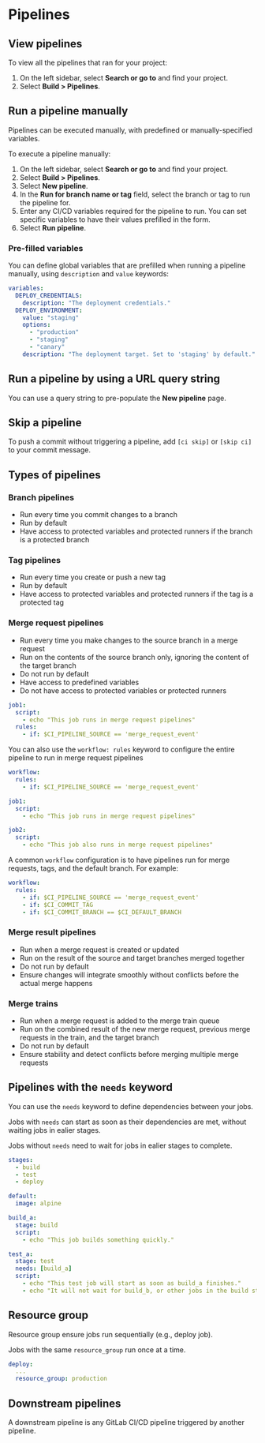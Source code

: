 # Pipelines

## View pipelines

To view all the pipelines that ran for your project:

1. On the left sidebar, select **Search or go to** and find your project.
1. Select **Build > Pipelines**.


## Run a pipeline manually

Pipelines can be executed manually, with predefined or manually-specified variables.

To execute a pipeline manually:

1. On the left sidebar, select **Search or go to** and find your project.
1. Select **Build > Pipelines**.
1. Select **New pipeline**.
1. In the **Run for branch name or tag** field, select the branch or tag to run the pipeline for.
2. Enter any CI/CD variables required for the pipeline to run.
   You can set specific variables to have their values prefilled in the form.
3. Select **Run pipeline**.

### Pre-filled variables

You can define global variables that are prefilled when running a pipeline manually, using `description` and `value` keywords:
```yml
variables:
  DEPLOY_CREDENTIALS:
    description: "The deployment credentials."
  DEPLOY_ENVIRONMENT:
    value: "staging"
    options:
      - "production"
      - "staging"
      - "canary"
    description: "The deployment target. Set to 'staging' by default."
```


## Run a pipeline by using a URL query string

You can use a query string to pre-populate the **New pipeline** page.


## Skip a pipeline

To push a commit without triggering a pipeline, add `[ci skip]` or `[skip ci]` to your commit message.


## Types of pipelines

### Branch pipelines

- Run every time you commit changes to a branch
- Run by default
- Have access to protected variables and protected runners if the branch is a protected branch

### Tag pipelines

- Run every time you create or push a new tag
- Run by default
- Have access to protected variables and protected runners if the tag is a protected tag

### Merge request pipelines

- Run every time you make changes to the source branch in a merge request
- Run on the contents of the source branch only, ignoring the content of the target branch
- Do not run by default
- Have access to predefined variables
- Do not have access to protected variables or protected runners

```yml
job1:
  script:
    - echo "This job runs in merge request pipelines"
  rules:
    - if: $CI_PIPELINE_SOURCE == 'merge_request_event'
```

You can also use the `workflow: rules` keyword
to configure the entire pipeline to run in merge request pipelines
```yml
workflow:
  rules:
    - if: $CI_PIPELINE_SOURCE == 'merge_request_event'

job1:
  script:
    - echo "This job runs in merge request pipelines"

job2:
  script:
    - echo "This job also runs in merge request pipelines"
```

A common `workflow` configuration is to have pipelines run for merge requests, tags, and the default branch. For example:

```yaml
workflow:
  rules:
    - if: $CI_PIPELINE_SOURCE == 'merge_request_event'
    - if: $CI_COMMIT_TAG
    - if: $CI_COMMIT_BRANCH == $CI_DEFAULT_BRANCH
```


### Merge result pipelines

- Run when a merge request is created or updated
- Run on the result of the source and target branches merged together
- Do not run by default
- Ensure changes will integrate smoothly without conflicts before the actual merge happens

### Merge trains

- Run when a merge request is added to the merge train queue
- Run on the combined result of the new merge request, previous merge requests in the train, and the target branch
- Do not run by default
- Ensure stability and detect conflicts before merging multiple merge requests


## Pipelines with the `needs` keyword

You can use the `needs` keyword to define dependencies between your jobs.

Jobs with `needs` can start as soon as their dependencies are met, without waiting jobs in ealier stages.

Jobs without `needs` need to wait for jobs in ealier stages to complete.

```yml
stages:
  - build
  - test
  - deploy

default:
  image: alpine

build_a:
  stage: build
  script:
    - echo "This job builds something quickly."

test_a:
  stage: test
  needs: [build_a]
  script:
    - echo "This test job will start as soon as build_a finishes."
    - echo "It will not wait for build_b, or other jobs in the build stage, to finish."
```


## Resource group

Resource group ensure jobs run sequentially (e.g., deploy job).

Jobs with the same `resource_group` run once at a time.

```yml
deploy:
  ...
  resource_group: production
```


## Downstream pipelines

A downstream pipeline is any GitLab CI/CD pipeline triggered by another pipeline.
